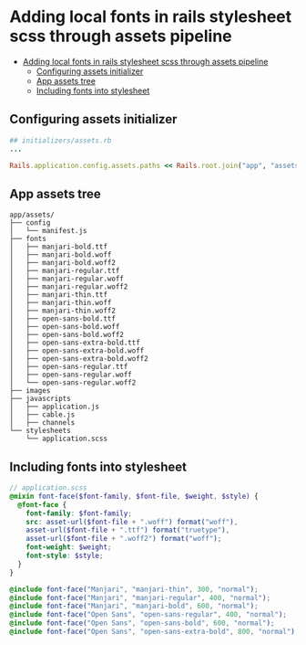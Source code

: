 # Adding local fonts in rails stylesheet scss through assets pipeline

- [Adding local fonts in rails stylesheet scss through assets pipeline](#adding-local-fonts-in-rails-stylesheet-scss-through-assets-pipeline)
  - [Configuring assets initializer](#configuring-assets-initializer)
  - [App assets tree](#app-assets-tree)
  - [Including fonts into stylesheet](#including-fonts-into-stylesheet)

## Configuring assets initializer

```rb
## initializers/assets.rb
...

Rails.application.config.assets.paths << Rails.root.join("app", "assets", "fonts")
```

## App assets tree

```tree
app/assets/
├── config
│   └── manifest.js
├── fonts
│   ├── manjari-bold.ttf
│   ├── manjari-bold.woff
│   ├── manjari-bold.woff2
│   ├── manjari-regular.ttf
│   ├── manjari-regular.woff
│   ├── manjari-regular.woff2
│   ├── manjari-thin.ttf
│   ├── manjari-thin.woff
│   ├── manjari-thin.woff2
│   ├── open-sans-bold.ttf
│   ├── open-sans-bold.woff
│   ├── open-sans-bold.woff2
│   ├── open-sans-extra-bold.ttf
│   ├── open-sans-extra-bold.woff
│   ├── open-sans-extra-bold.woff2
│   ├── open-sans-regular.ttf
│   ├── open-sans-regular.woff
│   └── open-sans-regular.woff2
├── images
├── javascripts
│   ├── application.js
│   ├── cable.js
│   ├── channels
└── stylesheets
    └── application.scss
```

## Including fonts into stylesheet

```scss
// application.scss
@mixin font-face($font-family, $font-file, $weight, $style) {
  @font-face {
    font-family: $font-family;
    src: asset-url($font-file + ".woff") format("woff"),
    asset-url($font-file + ".ttf") format("truetype"),
    asset-url($font-file + ".woff2") format("woff");
    font-weight: $weight;
    font-style: $style;
  }
}

@include font-face("Manjari", "manjari-thin", 300, "normal");
@include font-face("Manjari", "manjari-regular", 400, "normal");
@include font-face("Manjari", "manjari-bold", 600, "normal");
@include font-face("Open Sans", "open-sans-regular", 400, "normal");
@include font-face("Open Sans", "open-sans-bold", 600, "normal");
@include font-face("Open Sans", "open-sans-extra-bold", 800, "normal");
```
